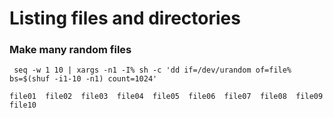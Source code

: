 
# Listing files and directories

### Make many random files 
` seq -w 1 10 | xargs -n1 -I% sh -c 'dd if=/dev/urandom of=file% bs=$(shuf -i1-10 -n1) count=1024'`
```
file01  file02  file03  file04  file05  file06  file07  file08  file09  file10
```

